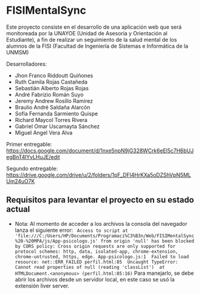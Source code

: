 # FISIMentalSync

Este proyecto consiste en el desarrollo de una aplicación web que será monitoreada por la UNAYOE (Unidad de Asesoría y Orientación al Estudiante), a fin de realizar
un seguimiento de la salud mental de los alumnos de la FISI (Facultad de Ingeniería de Sistemas e Informática de la UNMSM)

Desarrolladores:

- Jhon Franco Riddoutt Quiñones
- Ruth Camila Rojas Castañeda
- Sebastián Alberto Rojas Rojas 
- André Fabrizio Román Suyo
- Jeremy Andrew Rosillo Ramirez
- Braulio André Saldaña Alarcón
- Sofía Fernanda Sarmiento Quispe
- Richard Maycol Torres Rivera
- Gabriel Omar Uscamayta Sánchez
- Miguel Angel Vera Alva

Primer entregable: https://docs.google.com/document/d/1nxe5npN9jG328WCrk6eEl5c7H6bUJegBnT4lYvLHuJE/edit

Segundo entregable: https://drive.google.com/drive/u/2/folders/1pF_DFl4HrKXa5oDZShVpN5MLUm24uO7K

## Requisitos para levantar el proyecto en su estado actual

- Nota: Al momento de acceder a los archivos la consola del navegador lanza el siguiente error:
` Access to script at 'file:///C:/Users/HP/Documents/Programaci%C3%B3n/Web/FISIMentalSync%20-%20MPA/js/App-psicologo.js' from origin 'null' has been blocked by CORS policy: Cross origin requests are only supported for protocol schemes: http, data, isolated-app, chrome-extension, chrome-untrusted, https, edge.
App-psicologo.js:1 
Failed to load resource: net::ERR_FAILED
perfil.html:85  Uncaught TypeError: Cannot read properties of null (reading 'classList')  at HTMLDocument.<anonymous> (perfil.html:85:16)` 
Para manejarlo, se debe abrir los archivos desde un servidor local, en este caso se usó la extensión liver server. 
